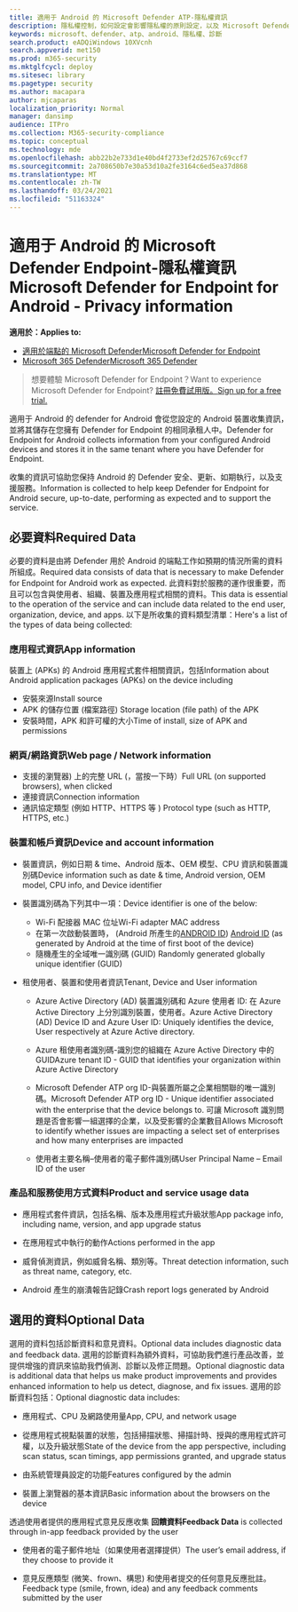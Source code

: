 ```yaml
---
title: 適用于 Android 的 Microsoft Defender ATP-隱私權資訊
description: 隱私權控制，如何設定會影響隱私權的原則設定，以及 Microsoft Defender ATP for Android 中所收集診斷資料的相關資訊。
keywords: microsoft、defender、atp、android、隱私權、診斷
search.product: eADQiWindows 10XVcnh
search.appverid: met150
ms.prod: m365-security
ms.mktglfcycl: deploy
ms.sitesec: library
ms.pagetype: security
ms.author: macapara
author: mjcaparas
localization_priority: Normal
manager: dansimp
audience: ITPro
ms.collection: M365-security-compliance
ms.topic: conceptual
ms.technology: mde
ms.openlocfilehash: abb22b2e733d1e40bd4f2733ef2d25767c69ccf7
ms.sourcegitcommit: 2a708650b7e30a53d10a2fe3164c6ed5ea37d868
ms.translationtype: MT
ms.contentlocale: zh-TW
ms.lasthandoff: 03/24/2021
ms.locfileid: "51163324"
---
```

#  <a name="microsoft-defender-for-endpoint-for-android---privacy-information"></a><span data-ttu-id="3702b-104">適用于 Android 的 Microsoft Defender Endpoint-隱私權資訊</span><span class="sxs-lookup"><span data-stu-id="3702b-104">Microsoft Defender for Endpoint for Android - Privacy information</span></span>

<span data-ttu-id="3702b-105">**適用於：**</span><span class="sxs-lookup"><span data-stu-id="3702b-105">**Applies to:**</span></span>
- [<span data-ttu-id="3702b-106">適用於端點的 Microsoft Defender</span><span class="sxs-lookup"><span data-stu-id="3702b-106">Microsoft Defender for Endpoint</span></span>](https://go.microsoft.com/fwlink/p/?linkid=2154037)
- [<span data-ttu-id="3702b-107">Microsoft 365 Defender</span><span class="sxs-lookup"><span data-stu-id="3702b-107">Microsoft 365 Defender</span></span>](https://go.microsoft.com/fwlink/?linkid=2118804)

> <span data-ttu-id="3702b-108">想要體驗 Microsoft Defender for Endpoint？</span><span class="sxs-lookup"><span data-stu-id="3702b-108">Want to experience Microsoft Defender for Endpoint?</span></span> [<span data-ttu-id="3702b-109">註冊免費試用版。</span><span class="sxs-lookup"><span data-stu-id="3702b-109">Sign up for a free trial.</span></span>](https://www.microsoft.com/microsoft-365/windows/microsoft-defender-atp?ocid=docs-wdatp-exposedapis-abovefoldlink) 


<span data-ttu-id="3702b-110">適用于 Android 的 defender for Android 會從您設定的 Android 裝置收集資訊，並將其儲存在您擁有 Defender for Endpoint 的相同承租人中。</span><span class="sxs-lookup"><span data-stu-id="3702b-110">Defender for Endpoint for Android collects information from your configured Android devices and stores it in the same tenant where you have Defender for Endpoint.</span></span>

<span data-ttu-id="3702b-111">收集的資訊可協助您保持 Android 的 Defender 安全、更新、如期執行，以及支援服務。</span><span class="sxs-lookup"><span data-stu-id="3702b-111">Information is collected to help keep Defender for Endpoint for Android secure, up-to-date, performing as expected and to support the service.</span></span>

## <a name="required-data"></a><span data-ttu-id="3702b-112">必要資料</span><span class="sxs-lookup"><span data-stu-id="3702b-112">Required Data</span></span> 

<span data-ttu-id="3702b-113">必要的資料是由將 Defender 用於 Android 的端點工作如預期的情況所需的資料所組成。</span><span class="sxs-lookup"><span data-stu-id="3702b-113">Required data consists of data that is necessary to make Defender for Endpoint for Android work as expected.</span></span> <span data-ttu-id="3702b-114">此資料對於服務的運作很重要，而且可以包含與使用者、組織、裝置及應用程式相關的資料。</span><span class="sxs-lookup"><span data-stu-id="3702b-114">This data is essential to the operation of the service and can include data related to the end user, organization, device, and apps.</span></span> <span data-ttu-id="3702b-115">以下是所收集的資料類型清單：</span><span class="sxs-lookup"><span data-stu-id="3702b-115">Here's a list of the types of data being collected:</span></span>

### <a name="app-information"></a><span data-ttu-id="3702b-116">應用程式資訊</span><span class="sxs-lookup"><span data-stu-id="3702b-116">App information</span></span>

<span data-ttu-id="3702b-117">裝置上 (APKs) 的 Android 應用程式套件相關資訊，包括</span><span class="sxs-lookup"><span data-stu-id="3702b-117">Information about Android application packages (APKs) on the device including</span></span>

-  <span data-ttu-id="3702b-118">安裝來源</span><span class="sxs-lookup"><span data-stu-id="3702b-118">Install source</span></span>
-  <span data-ttu-id="3702b-119">APK 的儲存位置 (檔案路徑) </span><span class="sxs-lookup"><span data-stu-id="3702b-119">Storage location (file path) of the APK</span></span>
-  <span data-ttu-id="3702b-120">安裝時間，APK 和許可權的大小</span><span class="sxs-lookup"><span data-stu-id="3702b-120">Time of install, size of APK and permissions</span></span>

### <a name="web-page--network-information"></a><span data-ttu-id="3702b-121">網頁/網路資訊</span><span class="sxs-lookup"><span data-stu-id="3702b-121">Web page / Network information</span></span>

- <span data-ttu-id="3702b-122">支援的瀏覽器) 上的完整 URL (，當按一下時）</span><span class="sxs-lookup"><span data-stu-id="3702b-122">Full URL (on supported browsers), when clicked</span></span>
- <span data-ttu-id="3702b-123">連接資訊</span><span class="sxs-lookup"><span data-stu-id="3702b-123">Connection information</span></span>
- <span data-ttu-id="3702b-124">通訊協定類型 (例如 HTTP、HTTPS 等 ) </span><span class="sxs-lookup"><span data-stu-id="3702b-124">Protocol type (such as HTTP, HTTPS, etc.)</span></span>


### <a name="device-and-account-information"></a><span data-ttu-id="3702b-125">裝置和帳戶資訊</span><span class="sxs-lookup"><span data-stu-id="3702b-125">Device and account information</span></span>

- <span data-ttu-id="3702b-126">裝置資訊，例如日期 & time、Android 版本、OEM 模型、CPU 資訊和裝置識別碼</span><span class="sxs-lookup"><span data-stu-id="3702b-126">Device information such as date & time, Android version, OEM model, CPU       info, and Device identifier</span></span>
- <span data-ttu-id="3702b-127">裝置識別碼為下列其中一項：</span><span class="sxs-lookup"><span data-stu-id="3702b-127">Device identifier is one of the below:</span></span>
    - <span data-ttu-id="3702b-128">Wi-Fi 配接器 MAC 位址</span><span class="sxs-lookup"><span data-stu-id="3702b-128">Wi-Fi adapter MAC address</span></span>
    - <span data-ttu-id="3702b-129">在第一次啟動裝置時， (Android 所產生的[ANDROID ID](https://developer.android.com/reference/android/provider/Settings.Secure#ANDROID_ID)) </span><span class="sxs-lookup"><span data-stu-id="3702b-129">[Android       ID](https://developer.android.com/reference/android/provider/Settings.Secure#ANDROID_ID) (as generated by Android at the time of first boot of the device)</span></span>
    - <span data-ttu-id="3702b-130">隨機產生的全域唯一識別碼 (GUID) </span><span class="sxs-lookup"><span data-stu-id="3702b-130">Randomly generated globally unique identifier (GUID)</span></span>

- <span data-ttu-id="3702b-131">租使用者、裝置和使用者資訊</span><span class="sxs-lookup"><span data-stu-id="3702b-131">Tenant, Device and User information</span></span>
    -   <span data-ttu-id="3702b-132">Azure Active Directory (AD) 裝置識別碼和 Azure 使用者 ID: 在 Azure Active Directory 上分別識別裝置，使用者。</span><span class="sxs-lookup"><span data-stu-id="3702b-132">Azure Active Directory (AD) Device ID and Azure User ID: Uniquely     identifies the device, User respectively at Azure Active directory.</span></span>

    -   <span data-ttu-id="3702b-133">Azure 租使用者識別碼-識別您的組織在 Azure Active Directory 中的 GUID</span><span class="sxs-lookup"><span data-stu-id="3702b-133">Azure tenant ID - GUID that identifies your organization within     Azure Active Directory</span></span>

    -   <span data-ttu-id="3702b-134">Microsoft Defender ATP org ID-與裝置所屬之企業相關聯的唯一識別碼。</span><span class="sxs-lookup"><span data-stu-id="3702b-134">Microsoft Defender ATP org ID - Unique identifier associated with the enterprise that the device belongs to.</span></span> <span data-ttu-id="3702b-135">可讓 Microsoft 識別問題是否會影響一組選擇的企業，以及受影響的企業數目</span><span class="sxs-lookup"><span data-stu-id="3702b-135">Allows Microsoft to identify whether issues are impacting a select set of enterprises and how many enterprises are impacted</span></span> 

    -   <span data-ttu-id="3702b-136">使用者主要名稱–使用者的電子郵件識別碼</span><span class="sxs-lookup"><span data-stu-id="3702b-136">User Principal Name – Email ID of the user</span></span>

### <a name="product-and-service-usage-data"></a><span data-ttu-id="3702b-137">產品和服務使用方式資料</span><span class="sxs-lookup"><span data-stu-id="3702b-137">Product and service usage data</span></span>
-   <span data-ttu-id="3702b-138">應用程式套件資訊，包括名稱、版本及應用程式升級狀態</span><span class="sxs-lookup"><span data-stu-id="3702b-138">App package info, including name, version, and app upgrade status</span></span>

-   <span data-ttu-id="3702b-139">在應用程式中執行的動作</span><span class="sxs-lookup"><span data-stu-id="3702b-139">Actions performed in the app</span></span>

-   <span data-ttu-id="3702b-140">威脅偵測資訊，例如威脅名稱、類別等。</span><span class="sxs-lookup"><span data-stu-id="3702b-140">Threat detection information, such as threat name, category, etc.</span></span>

-   <span data-ttu-id="3702b-141">Android 產生的崩潰報告記錄</span><span class="sxs-lookup"><span data-stu-id="3702b-141">Crash report logs generated by Android</span></span>

## <a name="optional-data"></a><span data-ttu-id="3702b-142">選用的資料</span><span class="sxs-lookup"><span data-stu-id="3702b-142">Optional Data</span></span>

<span data-ttu-id="3702b-143">選用的資料包括診斷資料和意見資料。</span><span class="sxs-lookup"><span data-stu-id="3702b-143">Optional data includes diagnostic data and feedback data.</span></span> <span data-ttu-id="3702b-144">選用的診斷資料為額外資料，可協助我們進行產品改善，並提供增強的資訊來協助我們偵測、診斷以及修正問題。</span><span class="sxs-lookup"><span data-stu-id="3702b-144">Optional diagnostic data is additional data that helps us make product improvements and provides enhanced information to help us detect, diagnose, and fix issues.</span></span> <span data-ttu-id="3702b-145">選用的診斷資料包括：</span><span class="sxs-lookup"><span data-stu-id="3702b-145">Optional diagnostic data includes:</span></span>

-   <span data-ttu-id="3702b-146">應用程式、CPU 及網路使用量</span><span class="sxs-lookup"><span data-stu-id="3702b-146">App, CPU, and network usage</span></span>

-   <span data-ttu-id="3702b-147">從應用程式視點裝置的狀態，包括掃描狀態、掃描計時、授與的應用程式許可權，以及升級狀態</span><span class="sxs-lookup"><span data-stu-id="3702b-147">State of the device from the app perspective, including scan status, scan timings, app permissions granted, and upgrade status</span></span>

-   <span data-ttu-id="3702b-148">由系統管理員設定的功能</span><span class="sxs-lookup"><span data-stu-id="3702b-148">Features configured by the admin</span></span>

-   <span data-ttu-id="3702b-149">裝置上瀏覽器的基本資訊</span><span class="sxs-lookup"><span data-stu-id="3702b-149">Basic information about the browsers on the device</span></span>

<span data-ttu-id="3702b-150">透過使用者提供的應用程式意見反應收集 **回饋資料**</span><span class="sxs-lookup"><span data-stu-id="3702b-150">**Feedback Data** is collected through in-app feedback provided by the user</span></span>

-   <span data-ttu-id="3702b-151">使用者的電子郵件地址（如果使用者選擇提供）</span><span class="sxs-lookup"><span data-stu-id="3702b-151">The user’s email address, if they choose to provide it</span></span>

-   <span data-ttu-id="3702b-152">意見反應類型 (微笑、frown、構思) 和使用者提交的任何意見反應批註。</span><span class="sxs-lookup"><span data-stu-id="3702b-152">Feedback type (smile, frown, idea) and any feedback comments submitted by the user</span></span>
